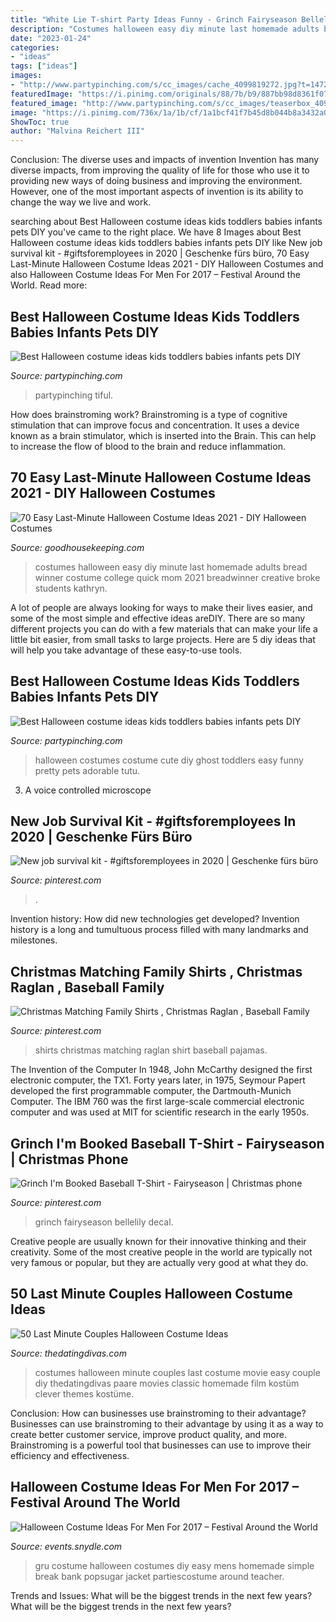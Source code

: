```yaml
---
title: "White Lie T-shirt Party Ideas Funny - Grinch Fairyseason Bellelily Decal"
description: "Costumes halloween easy diy minute last homemade adults bread winner costume college quick mom 2021 breadwinner creative broke students kathryn"
date: "2023-01-24"
categories:
- "ideas"
tags: ["ideas"]
images:
- "http://www.partypinching.com/s/cc_images/cache_4099819272.jpg?t=1472707674"
featuredImage: "https://i.pinimg.com/originals/88/7b/b9/887bb98d8361f076e57eb6a5d314ca28.jpg"
featured_image: "http://www.partypinching.com/s/cc_images/teaserbox_4099819268.jpg?t=1472707649"
image: "https://i.pinimg.com/736x/1a/1b/cf/1a1bcf41f7b45d8b044b8a3432a081b2.jpg"
ShowToc: true
author: "Malvina Reichert III"
---
```



Conclusion: The diverse uses and impacts of invention
Invention has many diverse impacts, from improving the quality of life for those who use it to providing new ways of doing business and improving the environment. However, one of the most important aspects of invention is its ability to change the way we live and work.

	

		
searching about Best Halloween costume ideas kids toddlers babies infants pets DIY you've came to the right place. We have 8 Images about Best Halloween costume ideas kids toddlers babies infants pets DIY like New job survival kit - #giftsforemployees in 2020 | Geschenke fürs büro, 70 Easy Last-Minute Halloween Costume Ideas 2021 - DIY Halloween Costumes and also Halloween Costume Ideas For Men For 2017 – Festival Around the World. Read more:
		
    
## Best Halloween Costume Ideas Kids Toddlers Babies Infants Pets DIY

<img loading=lazy src="http://www.partypinching.com/s/cc_images/teaserbox_4099819268.jpg?t=1472707649" onerror="this.onerror=null;this.src='https://tse3.mm.bing.net/th?id=OIP.gqKBRov7ryoKWvyEkgUyHwHaLs&amp;pid=15.1';" alt="Best Halloween costume ideas kids toddlers babies infants pets DIY">

_Source: partypinching.com_

>partypinching tiful. 

	

How does brainstroming work?
Brainstroming is a type of cognitive stimulation that can improve focus and concentration. It uses a device known as a brain stimulator, which is inserted into the Brain. This can help to increase the flow of blood to the brain and reduce inflammation.

    
## 70 Easy Last-Minute Halloween Costume Ideas 2021 - DIY Halloween Costumes

<img loading=lazy src="https://hips.hearstapps.com/hmg-prod.s3.amazonaws.com/images/breadwinner-1535482242.jpg?crop=1xw:1xh;center,top&amp;resize=480:*" onerror="this.onerror=null;this.src='https://tse3.mm.bing.net/th?id=OIP.CnNROup9Xf_mcyuCYxM03AHaLH&amp;pid=15.1';" alt="70 Easy Last-Minute Halloween Costume Ideas 2021 - DIY Halloween Costumes">

_Source: goodhousekeeping.com_

>costumes halloween easy diy minute last homemade adults bread winner costume college quick mom 2021 breadwinner creative broke students kathryn. 

	

A lot of people are always looking for ways to make their lives easier, and some of the most simple and effective ideas areDIY. There are so many different projects you can do with a few materials that can make your life a little bit easier, from small tasks to large projects. Here are 5 diy ideas that will help you take advantage of these easy-to-use tools.

    
## Best Halloween Costume Ideas Kids Toddlers Babies Infants Pets DIY

<img loading=lazy src="http://www.partypinching.com/s/cc_images/cache_4099819272.jpg?t=1472707674" onerror="this.onerror=null;this.src='https://tse1.mm.bing.net/th?id=OIP.TDbtBmtTUKlJi2MW06rfZAHaKx&amp;pid=15.1';" alt="Best Halloween costume ideas kids toddlers babies infants pets DIY">

_Source: partypinching.com_

>halloween costumes costume cute diy ghost toddlers easy funny pretty pets adorable tutu. 

	

3. A voice controlled microscope

    
## New Job Survival Kit - #giftsforemployees In 2020 | Geschenke Fürs Büro

<img loading=lazy src="https://i.pinimg.com/originals/54/43/79/54437970f618983594e17171d32d3cc3.jpg" onerror="this.onerror=null;this.src='https://tse3.mm.bing.net/th?id=OIP.fPdcVSTz7EhgEE6DUVATcgHaJ4&amp;pid=15.1';" alt="New job survival kit - #giftsforemployees in 2020 | Geschenke fürs büro">

_Source: pinterest.com_

>. 

	

Invention history: How did new technologies get developed?
Invention history is a long and tumultuous process filled with many landmarks and milestones.

    
## Christmas Matching Family Shirts , Christmas Raglan , Baseball Family

<img loading=lazy src="https://i.pinimg.com/originals/88/7b/b9/887bb98d8361f076e57eb6a5d314ca28.jpg" onerror="this.onerror=null;this.src='https://tse3.mm.bing.net/th?id=OIP.NIj-IEa-877MJ5fPCriHcAHaF7&amp;pid=15.1';" alt="Christmas Matching Family Shirts , Christmas Raglan , Baseball Family">

_Source: pinterest.com_

>shirts christmas matching raglan shirt baseball pajamas. 

	

The Invention of the Computer
In 1948, John McCarthy designed the first electronic computer, the TX1. Forty years later, in 1975, Seymour Papert developed the first programmable computer, the Dartmouth-Munich Computer. The IBM 760 was the first large-scale commercial electronic computer and was used at MIT for scientific research in the early 1950s.

    
## Grinch I&#039;m Booked Baseball T-Shirt - Fairyseason | Christmas Phone

<img loading=lazy src="https://i.pinimg.com/736x/1a/1b/cf/1a1bcf41f7b45d8b044b8a3432a081b2.jpg" onerror="this.onerror=null;this.src='https://tse2.mm.bing.net/th?id=OIP._Do0brVg56v7LqFzF-7ASwHaKc&amp;pid=15.1';" alt="Grinch I&#039;m Booked Baseball T-Shirt - Fairyseason | Christmas phone">

_Source: pinterest.com_

>grinch fairyseason bellelily decal. 

	

Creative people are usually known for their innovative thinking and their creativity. Some of the most creative people in the world are typically not very famous or popular, but they are actually very good at what they do.

    
## 50 Last Minute Couples Halloween Costume Ideas

<img loading=lazy src="http://cf.thedatingdivas.com/wp-content/uploads/Movie.jpg" onerror="this.onerror=null;this.src='https://tse1.mm.bing.net/th?id=OIP.si9bNtMRMXwPpAeMc943GAHaWr&amp;pid=15.1';" alt="50 Last Minute Couples Halloween Costume Ideas">

_Source: thedatingdivas.com_

>costumes halloween minute couples last costume movie easy couple diy thedatingdivas paare movies classic homemade film kostüm clever themes kostüme. 

	

Conclusion: How can businesses use brainstroming to their advantage?
Businesses can use brainstroming to their advantage by using it as a way to create better customer service, improve product quality, and more. Brainstroming is a powerful tool that businesses can use to improve their efficiency and effectiveness.

    
## Halloween Costume Ideas For Men For 2017 – Festival Around The World

<img loading=lazy src="https://events.snydle.com/files/2017/06/Halloween-Costume-Ideas-For-Men-4.jpg" onerror="this.onerror=null;this.src='https://tse2.mm.bing.net/th?id=OIP.5FQ4OzBjYRChhjs-IL27KQHaJ6&amp;pid=15.1';" alt="Halloween Costume Ideas For Men For 2017 – Festival Around the World">

_Source: events.snydle.com_

>gru costume halloween costumes diy easy mens homemade simple break bank popsugar jacket partiescostume around teacher. 

	

Trends and Issues: What will be the biggest trends in the next few years?
What will be the biggest trends in the next few years?

